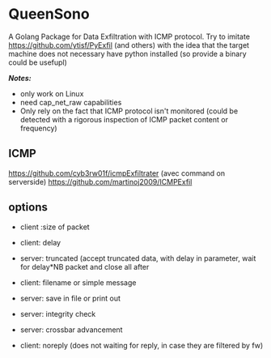 # QueenSono
A Golang Package for Data Exfiltration with ICMP protocol. Try to imitate https://github.com/ytisf/PyExfil (and others) with the idea that the target machine does not necessary have python installed (so provide a binary could be usefupl)

***Notes:***
- only work on Linux 
- need cap_net_raw capabilities
- Only rely on the fact that ICMP protocol isn't monitored (could be detected with a rigorous inspection of ICMP packet content or frequency)

## ICMP
https://github.com/cyb3rw01f/icmpExfiltrater (avec command on serverside)
https://github.com/martinoj2009/ICMPExfil

## options
- client :size of packet
- client: delay
- server: truncated (accept truncated data, with delay in parameter, wait for delay*NB packet and close all after
- client: filename or simple message
- server: save in file or print out

- server: integrity check
- server: crossbar advancement
- client: noreply (does not waiting for reply, in case they are filtered by fw)
